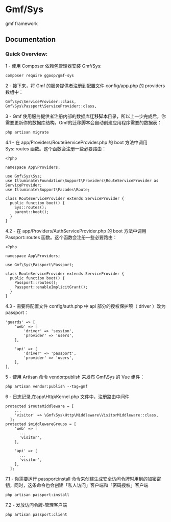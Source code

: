 # Gmf/Sys
gmf framework
## Documentation

### Quick Overview:

1 - 使用 Composer 依赖包管理器安装 Gmf/Sys:

```shell
composer require ggoop/gmf-sys
```

2 - 接下来，将 Gmf 的服务提供者注册到配置文件 config/app.php 的 providers 数组中：
```shell
Gmf\Sys\ServiceProvider::class,
Gmf\Sys\Passport\ServiceProvider::class,
```

3 - Gmf 使用服务提供者注册内部的数据库迁移脚本目录，所以上一步完成后，你需要更新你的数据库结构。Gmf的迁移脚本会自动创建应用程序需要的数据表：

```shell
php artisan migrate
```

4.1 - 在 app/Providers/RouteServiceProvider.php 的 boot 方法中调用 Sys::routes 函数。这个函数会注册一些必要路由：

```shell
<?php

namespace App\Providers;

use Gmf\Sys\Sys;
use Illuminate\Foundation\Support\Providers\RouteServiceProvider as ServiceProvider;
use Illuminate\Support\Facades\Route;

class RouteServiceProvider extends ServiceProvider {
  public function boot() {
    Sys::routes();
    parent::boot();
  }
}
```
4.2 - 在 app/Providers/AuthServiceProvider.php 的 boot 方法中调用 Passport::routes 函数。这个函数会注册一些必要路由：

```shell
<?php

namespace App\Providers;

use Gmf\Sys\Passport\Passport;

class RouteServiceProvider extends ServiceProvider {
  public function boot() {
    Passport::routes();
    Passport::enableImplicitGrant();
  }
}
```

4.3 - 需要将配置文件 config/auth.php 中 api 部分的授权保护项（ driver ）改为 passport：

```shell
'guards' => [
    'web' => [
        'driver' => 'session',
        'provider' => 'users',
    ],

    'api' => [
        'driver' => 'passport',
        'provider' => 'users',
    ],
],
```

5 - 使用 Artisan 命令 vendor:publish 来发布 Gmf\Sys 的 Vue 组件：
```shell
php artisan vendor:publish --tag=gmf
```


6 - 日志记录,在app\Http\Kernel.php 文件中，注册路由中间件

```shell
protected $routeMiddleware = [
    ...
    'visitor' => \Gmf\Sys\Http\Middleware\VisitorMiddleware::class,
  ];
protected $middlewareGroups = [
    'web' => [
      ...
      'visitor',
    ],

    'api' => [
      ...
      'visitor',
    ],
  ];
```

7.1 - 你需要运行 passport:install 命令来创建生成安全访问令牌时用到的加密密钥，同时，这条命令也会创建「私人访问」客户端和「密码授权」客户端

```shell
php artisan passport:install
```
7.2 - 发放访问令牌-管理客户端

```shell
php artisan passport:client
```
